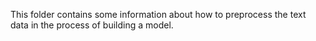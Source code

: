 This folder contains some information about how to preprocess the text data in the process of building a model.
